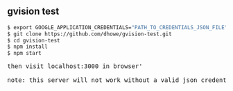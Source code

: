 ## gvision test

```sh
$ export GOOGLE_APPLICATION_CREDENTIALS="PATH_TO_CREDENTIALS_JSON_FILE" 
$ git clone https://github.com/dhowe/gvision-test.git
$ cd gvision-test
$ npm install
$ npm start
```

<pre>then visit localhost:3000 in browser'

note: this server will not work without a valid json credentials file



